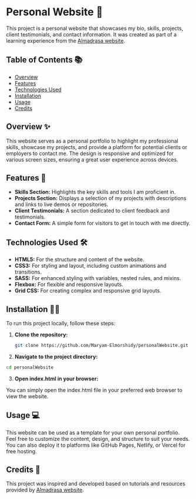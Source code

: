 # Personal Website 🎉

This project is a personal website that showcases my bio, skills, projects, client testimonials, and contact information. It was created as part of a learning experience from the [Almadrasa website](https://almdrasa.com/).

## Table of Contents 📚

- [Overview](#overview)
- [Features](#features)
- [Technologies Used](#technologies-used)
- [Installation](#installation)
- [Usage](#usage)
- [Credits](#credits)


## Overview ✨

This website serves as a personal portfolio to highlight my professional skills, showcase my projects, and provide a platform for potential clients or employers to contact me. The design is responsive and optimized for various screen sizes, ensuring a great user experience across devices.

## Features 🚀

- **Skills Section:** Highlights the key skills and tools I am proficient in.
- **Projects Section:** Displays a selection of my projects with descriptions and links to live demos or repositories.
- **Client Testimonials:** A section dedicated to client feedback and testimonials.
- **Contact Form:** A simple form for visitors to get in touch with me directly.

## Technologies Used 🛠️

- **HTML5:** For the structure and content of the website.
- **CSS3:** For styling and layout, including custom animations and transitions.
- **SASS:** For enhanced styling with variables, nested rules, and mixins.
- **Flexbox:** For flexible and responsive layouts.
- **Grid CSS:** For creating complex and responsive grid layouts.

## Installation 🧑‍💻

To run this project locally, follow these steps:

1. **Clone the repository:**

   ```bash
   git clone https://github.com/Maryam-Elmorshidy/personalWebsite.git
   ```

2. **Navigate to the project directory:**
  ```bash
  cd personalWebsite
  ```


3. **Open index.html in your browser:**

You can simply open the index.html file in your preferred web browser to view the website.   

## Usage 💻

This website can be used as a template for your own personal portfolio. Feel free to customize the content, design, and structure to suit your needs. You can also deploy it to platforms like GitHub Pages, Netlify, or Vercel for free hosting.

## Credits 🙏

This project was inspired and developed based on tutorials and resources provided by [Almadrasa website](https://almdrasa.com/).




